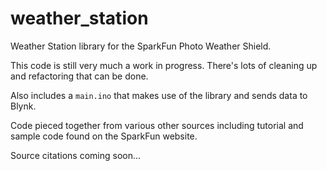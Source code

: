 # weather_station
Weather Station library for the SparkFun Photo Weather Shield.

This code is still very much a work in progress. There's lots of cleaning up
and refactoring that can be done.

Also includes a `main.ino` that makes use of the library and sends data to Blynk.

Code pieced together from various other sources including tutorial and sample
code found on the SparkFun website.

Source citations coming soon...
